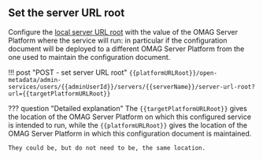 <!-- SPDX-License-Identifier: CC-BY-4.0 -->
<!-- Copyright Contributors to the Egeria project. -->

## Set the server URL root

Configure the [local server URL root](/egeria-docs/concepts/omag-server/#platform-url-root) with the value of the OMAG Server Platform where the service will run: in particular if the configuration document will be deployed to a different OMAG Server Platform from the one used to maintain the configuration document.

!!! post "POST - set server URL root"
    ```
    {{platformURLRoot}}/open-metadata/admin-services/users/{{adminUserId}}/servers/{{serverName}}/server-url-root?url={{targetPlatformURLRoot}}
    ```

??? question "Detailed explanation"
    The `{{targetPlatformURLRoot}}` gives the location of the OMAG Server Platform on which this configured service is intended to run, while the `{{platformURLRoot}}` gives the location of the OMAG Server Platform in which this configuration document is maintained.

    They could be, but do not need to be, the same location.
